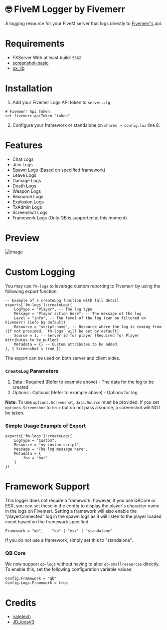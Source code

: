 # 🤓 FiveM Logger by Fivemerr

A logging resource for your FiveM server that logs directly to [Fivemerr's](https://fivemerr.com/) api. 

# Requirements

- FXServer With at least build: `5562`
- [screenshot-basic](https://github.com/citizenfx/screenshot-basic)
- [ox_lib](https://github.com/overextended/ox_lib)

# Installation
1. Add your Fivemer Logs API token to `server.cfg`
```
# Fivemerr Api Token
set fivemerr:apiToken "token"
```

2. Configure your framework or standalone on `shared > config.lua` line 8. 

# Features

- Chat Logs
- Join Logs
- Spawn Logs (Based on specified framework)
- Leave Logs
- Damage Logs
- Death Logs
- Weapon Logs
- Resource Logs
- Explosion Logs
- TxAdmin Logs
- Screenshot Logs
- Framework Logs (Only QB is supported at this moment)

# Preview
![image](https://github.com/user-attachments/assets/7d322f05-39ba-4dea-b52a-db7b7f8e1d13)


# Custom Logging

You may use `fm-logs` to leverage custom reporting to Fivemerr by using the following export function:

```
-- Example of a createLog function with full detail
exports['fm-logs']:createLog({
    LogType = "Player", -- The log type
    Message = "Player action here", -- The message of the log
    Level = "info", -- The level of the log (can be filtered on Fivemerr) (info by default)
    Resource = "script-name", -- Resource where the log is coming from (If not provided, `fm-logs` will be set by default)
    Source = 1, -- Server id for player (Required for Player Attributes to be pulled)
    Metadata = {} -- Custom attributes to be added
}, { Screenshot = true })
```

The export can be used on both server and client sides.

### `CreateLog` Parameters

1. Data : Required (Refer to example above) - The data for the log to be created
2. Options : Optional (Refer to example above) - Options for log

**Note:** To use `options.Screenshot`, `data.Source` must be provided. If you set `options.Screenshot` to `true` but do not pass a source, a screenshot will NOT be taken.

### Simple Usage Example of Export

```
exports['fm-logs']:createLog({
    LogType = "Custom",
    Resource = "my-custom-script",
    Message = "The log message here",
    Metadata = {
        foo = "bar"
    }
})
```

# Framework Support 

This logger does not require a framework, however, if you use QBCore or ESX, you can set these in the config to display the player's character name in the logs on Fivemerr. Setting a framework will also enable the "playerConnected" log in the spawn logs as it will listen to the player loaded event based on the framework specified.

```
Framework = "qb", -- "qb" | "esx" | "standalone"
```

If you do not use a framework, simply set this to "standalone".

### QB Core

We now support `qb-logs` without having to alter `qb-smallresources` directly. To enable this, set the following configuration variable values:

```
Config.Framework = "qb"
Config.Logs.Framework = true
```

# Credits 
* [iratetech](https://github.com/ir8scripts)
* [JD_logsV3](https://github.com/JohnnyS/JD_logsV3)
